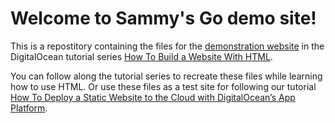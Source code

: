 # Welcome to Sammy's Go demo site!

This is a repostitory containing the files for the [demonstration website](https://html.sammy-codes.com) in the DigitalOcean tutorial series [How To Build a Website With HTML](https://www.digitalocean.com/community/tutorial_series/how-to-build-a-website-with-html).

You can follow along the tutorial series to recreate these files while learning how to use HTML. Or use these files as a test site for following our tutorial [How To Deploy a Static Website to the Cloud with DigitalOcean’s App Platform](https://www.digitalocean.com/community/tutorials/how-to-deploy-a-static-website-to-the-cloud-with-digitalocean-s-app-platform).  

